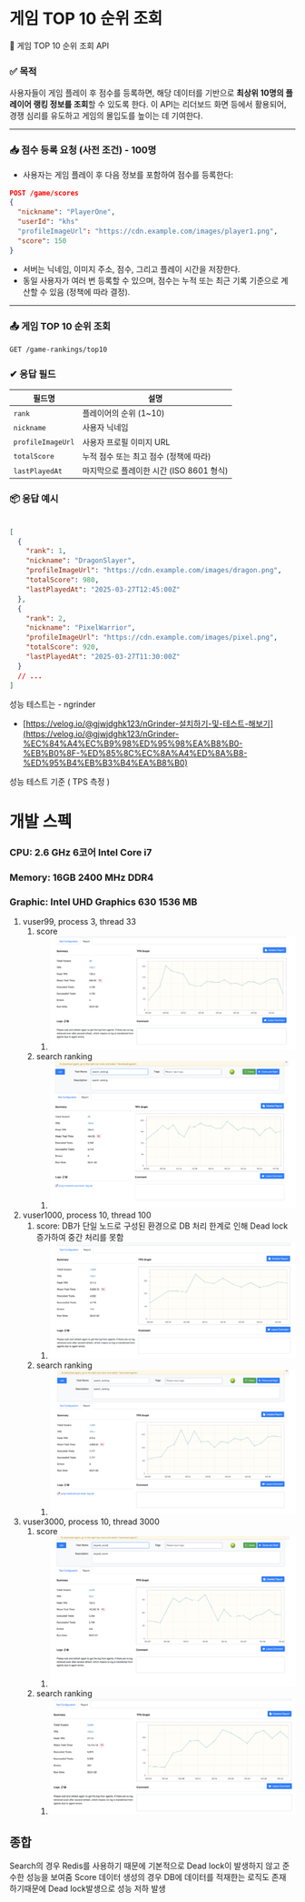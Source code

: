 # 게임 TOP 10 순위 조회

🎯 게임 TOP 10 순위 조회 API

### ✅ 목적

사용자들이 게임 플레이 후 점수를 등록하면, 해당 데이터를 기반으로 **최상위 10명의 플레이어 랭킹 정보를 조회**할 수 있도록 한다. 이 API는 리더보드 화면 등에서 활용되어, 경쟁 심리를 유도하고 게임의 몰입도를 높이는 데 기여한다.

---

### 📥 점수 등록 요청 (사전 조건) - 100명

- 사용자는 게임 플레이 후 다음 정보를 포함하여 점수를 등록한다:

```json
POST /game/scores
{
  "nickname": "PlayerOne",
  "userId": "khs"
  "profileImageUrl": "https://cdn.example.com/images/player1.png",
  "score": 150
}

```

- 서버는 닉네임, 이미지 주소, 점수, 그리고 플레이 시간을 저장한다.
- 동일 사용자가 여러 번 등록할 수 있으며, 점수는 누적 또는 최근 기록 기준으로 계산할 수 있음 (정책에 따라 결정).

---

### 📤 게임 TOP 10 순위 조회

```
GET /game-rankings/top10
```

### ✔ 응답 필드

| 필드명 | 설명 |
| --- | --- |
| `rank` | 플레이어의 순위 (1~10) |
| `nickname` | 사용자 닉네임 |
| `profileImageUrl` | 사용자 프로필 이미지 URL |
| `totalScore` | 누적 점수 또는 최고 점수 (정책에 따라) |
| `lastPlayedAt` | 마지막으로 플레이한 시간 (ISO 8601 형식) |

### 📦 응답 예시

```json

[
  {
    "rank": 1,
    "nickname": "DragonSlayer",
    "profileImageUrl": "https://cdn.example.com/images/dragon.png",
    "totalScore": 980,
    "lastPlayedAt": "2025-03-27T12:45:00Z"
  },
  {
    "rank": 2,
    "nickname": "PixelWarrior",
    "profileImageUrl": "https://cdn.example.com/images/pixel.png",
    "totalScore": 920,
    "lastPlayedAt": "2025-03-27T11:30:00Z"
  }
  // ...
]

```

성능 테스트는 - ngrinder

- [https://velog.io/@gjwjdghk123/nGrinder-설치하기-및-테스트-해보기](https://velog.io/@gjwjdghk123/nGrinder-%EC%84%A4%EC%B9%98%ED%95%98%EA%B8%B0-%EB%B0%8F-%ED%85%8C%EC%8A%A4%ED%8A%B8-%ED%95%B4%EB%B3%B4%EA%B8%B0)

성능 테스트 기준 ( TPS 측정 )
# 개발 스펙
### CPU: 2.6 GHz 6코어 Intel Core i7
### Memory: 16GB 2400 MHz DDR4
### Graphic: Intel UHD Graphics 630 1536 MB
1. vuser99, process 3, thread 33 
   1. score
      1. ![score_99.png](docs/score_99.png)
   2. search ranking
      1. ![search_99.png](docs/search_99.png)
2. vuser1000,  process 10, thread 100
   1. score: DB가 단일 노드로 구성된 환경으로 DB 처리 한계로 인해 Dead lock 증가하여 중간 처리를 못함
      1. ![score_1000.png](docs/score_1000.png)
   2. search ranking
      1. ![socre_1000.png](docs/search_1000.png)
3. vuser3000, process 10, thread 3000
   1. score
      1. ![score_3000.png](docs/score_3000.png)
   2. search ranking
      1. ![search_3000.png](docs/search_3000.png)

## 종합
Search의 경우 Redis를 사용하기 때문에 기본적으로 Dead lock이 발생하지 않고 준수한 성능을 보여줌
Score 데이터 생성의 경우 DB에 데이터를 적재한는 로직도 존재 하기때문에 Dead lock발생으로 성능 저하 발생
